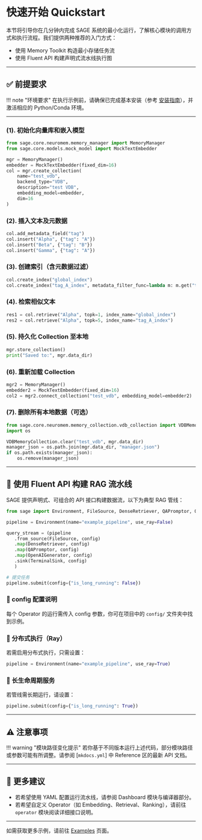 # 快速开始 Quickstart

本节将引导你在几分钟内完成 SAGE 系统的最小化运行，了解核心模块的调用方式和执行流程。我们提供两种推荐的入门方式：

- 使用 Memory Toolkit 构造最小存储任务流
- 使用 Fluent API 构建声明式流水线执行图

---

## ✅ 前提要求

!!! note "环境要求"
    在执行示例前，请确保已完成基本安装（参考 [安装指南](install.md)），并激活相应的 Python/Conda 环境。

---
### (1). 初始化向量库和嵌入模型

```python
from sage.core.neuromem.memory_manager import MemoryManager
from sage.core.models.mock_model import MockTextEmbedder

mgr = MemoryManager()
embedder = MockTextEmbedder(fixed_dim=16)
col = mgr.create_collection(
    name="test_vdb",
    backend_type="VDB",
    description="test VDB",
    embedding_model=embedder,
    dim=16
)
```

### (2). 插入文本及元数据

```python
col.add_metadata_field("tag")
col.insert("Alpha", {"tag": "A"})
col.insert("Beta", {"tag": "B"})
col.insert("Gamma", {"tag": "A"})
```

### (3). 创建索引（含元数据过滤）

```python
col.create_index("global_index")
col.create_index("tag_A_index", metadata_filter_func=lambda m: m.get("tag") == "A")
```

### (4). 检索相似文本

```python
res1 = col.retrieve("Alpha", topk=1, index_name="global_index")
res2 = col.retrieve("Alpha", topk=5, index_name="tag_A_index")
```

### (5). 持久化 Collection 至本地

```python
mgr.store_collection()
print("Saved to:", mgr.data_dir)
```

### (6). 重新加载 Collection

```python
mgr2 = MemoryManager()
embedder2 = MockTextEmbedder(fixed_dim=16)
col2 = mgr2.connect_collection("test_vdb", embedding_model=embedder2)
```

### (7). 删除所有本地数据（可选）

```python
from sage.core.neuromem.memory_collection.vdb_collection import VDBMemoryCollection
import os

VDBMemoryCollection.clear("test_vdb", mgr.data_dir)
manager_json = os.path.join(mgr.data_dir, "manager.json")
if os.path.exists(manager_json):
    os.remove(manager_json)
```

---

## 🔧 使用 Fluent API 构建 RAG 流水线

SAGE 提供声明式、可组合的 API 接口构建数据流，以下为典型 RAG 管线：

```python
from sage import Environment, FileSource, DenseRetriever, QAPromptor, OpenAIGenerator, TerminalSink

pipeline = Environment(name="example_pipeline", use_ray=False)

query_stream = (pipeline
   .from_source(FileSource, config)
   .map(DenseRetriever, config)
   .map(QAPromptor, config)
   .map(OpenAIGenerator, config)
   .sink(TerminalSink, config)
   )

# 提交任务
pipeline.submit(config={"is_long_running": False})
```

### 📘 config 配置说明

每个 Operator 的运行需传入 config 参数，你可在项目中的 `config/` 文件夹中找到示例。

### 📘 分布式执行（Ray）

若需启用分布式执行，只需设置：
```python
pipeline = Environment(name="example_pipeline", use_ray=True)
```

### 📘 长生命周期服务

若管线需长期运行，请设置：
```python
pipeline.submit(config={"is_long_running": True})
```

---

## ⚠️ 注意事项

!!! warning "模块路径变化提示"
    若你基于不同版本运行上述代码，部分模块路径或参数可能有所调整。请参阅 [`mkdocs.yml`] 中 Reference 区的最新 API 文档。

---

## 🧠 更多建议

- 若希望使用 YAML 配置运行流水线，请参阅 Dashboard 模块与编译器部分。
- 若希望自定义 Operator（如 Embedding、Retrieval、Ranking），请前往 `operator` 模块阅读详细接口说明。

---

如需获取更多示例，请前往 [Examples](../examples/minimal.md) 页面。
